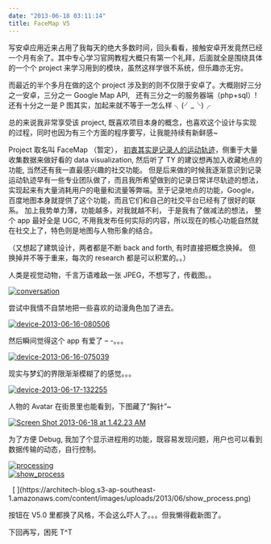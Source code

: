 ```yaml
---
date: "2013-06-18 03:11:14"
title: FaceMap V5
---
```


写安卓应用近来占用了我每天的绝大多数时间，回头看看，接触安卓开发竟然已经一个月有余了。其中专心学习官网教程大概只有第一个礼拜，后面就全是围绕具体的一个个 project 来学习用到的模块，虽然这样学很不系统，但乐趣亦无穷。

而最近的半个多月在做的这个 project 涉及到的则不仅限于安卓了。大概刚好三分之一安卓，三分之一 Google Map API,   还有三分之一的服务器端（php+sql）!   还有十分之一是 P 图其实，加起来就不等于一怎么样 ╮(╯_╰)╭

总的来说我非常享受该 project, 既喜欢项目本身的概念，也喜欢这个设计与实现的过程，同时也因为有三个方面的程序要写，让我能持续有新鲜感~

Project 取名叫 FaceMap （暂定）， [初衷其实是记录人的运动轨迹](http://swotong.com/three-weeks-is-updated-once-a-real-man/)，侧重于大量收集数据来做好看的 data visualization, 然后听了 TY 的建议想再加入收藏地点的功能, 当然还有我一直最感兴趣的社交功能。 但是后来做的时候我逐渐意识到记录运动轨迹早有一些专业团队做了，而且我所希望做到的记录日常详尽轨迹的想法，实现起来有大量消耗用户的电量和流量等弊端。至于记录地点的功能，Google， 百度地图本身就提供了这个功能，而且它们和自己的社交平台已经有了很好的联系。 加上我势单力薄，功能越多，对我就越不利， 于是我有了做减法的想法， 整个 app 最好全是 UGC, 不用我发布任何实际的内容，所以现在的核心功能自然就在社交上了，特色则是地图与人物形象的结合。

（又想起了建筑设计，两者都是不断 back and forth, 有时直接把概念换掉。 但换掉并不等于重来，每次的 research 都是可以积累的。。）

人类是视觉动物，千言万语难敌一张 JPEG，不想写了，传截图。。

[![conversation](https://architech-blog.s3-ap-southeast-1.amazonaws.com/content/images/uploads/2013/06/conversation-200x300.png)](https://architech-blog.s3-ap-southeast-1.amazonaws.com/content/images/uploads/2013/06/conversation.png)

尝试中我情不自禁地把一些喜欢的动漫角色加了进去。

[![device-2013-06-16-080506](https://architech-blog.s3-ap-southeast-1.amazonaws.com/content/images/uploads/2013/06/device-2013-06-16-080506-200x300.png)](https://architech-blog.s3-ap-southeast-1.amazonaws.com/content/images/uploads/2013/06/device-2013-06-16-080506.png)

然后瞬间觉得这个 app 有爱了 – -。。。

[![device-2013-06-16-075039](https://architech-blog.s3-ap-southeast-1.amazonaws.com/content/images/uploads/2013/06/device-2013-06-16-075039-300x200.png)](https://architech-blog.s3-ap-southeast-1.amazonaws.com/content/images/uploads/2013/06/device-2013-06-16-075039.png)

现实与梦幻的界限渐渐模糊了的感觉。。。

[![device-2013-06-17-132255](https://architech-blog.s3-ap-southeast-1.amazonaws.com/content/images/uploads/2013/06/device-2013-06-17-132255-200x300.png)](https://architech-blog.s3-ap-southeast-1.amazonaws.com/content/images/uploads/2013/06/device-2013-06-17-132255.png)

人物的 Avatar 在街景里也能看到，下图藏了“胸针”~

[![Screen Shot 2013-06-18 at 1.42.23 AM](https://architech-blog.s3-ap-southeast-1.amazonaws.com/content/images/uploads/2013/06/Screen-Shot-2013-06-18-at-1.42.23-AM-300x177.png)](https://architech-blog.s3-ap-southeast-1.amazonaws.com/content/images/uploads/2013/06/Screen-Shot-2013-06-18-at-1.42.23-AM.png)

为了方便 Debug, 我加了个显示进程用的功能，既容易发现问题，用户也可以看到数据传输的动态，自行控制。

[![processing](https://architech-blog.s3-ap-southeast-1.amazonaws.com/content/images/uploads/2013/06/processing-200x300.png)](https://architech-blog.s3-ap-southeast-1.amazonaws.com/content/images/uploads/2013/06/processing.png) [  
![show_process](https://architech-blog.s3-ap-southeast-1.amazonaws.com/content/images/uploads/2013/06/show_process-200x300.png)](https://architech-blog.s3-ap-southeast-1.amazonaws.com/content/images/uploads/2013/06/show_process.png)

<span style="text-decoration: underline;">  
</span>  [  
](https://architech-blog.s3-ap-southeast-1.amazonaws.com/content/images/uploads/2013/06/show_process.png)

按钮在 V5.0 里都换了风格，不会这么吓人了。。。但我懒得截新图了。

下回再写，困死 T^T
